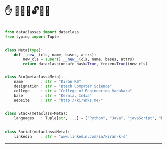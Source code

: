 # :raised_hand: :open_hands::new_moon_with_face::full_moon_with_face::unlock::key::closed_lock_with_key:
```python

from dataclasses import dataclass
from typing import Tuple


class Meta(type):
    def __new__(cls, name, bases, attrs):
        new_cls = super().__new__(cls, name, bases, attrs)
        return dataclass(unsafe_hash=True, frozen=True)(new_cls)


class Bio(metaclass=Meta):
    name        : str = "Kiran KS"
    designation : str = "Btech Computer Science"
    college     : str = "College of Engineering Vadakara"
    base        : str = "Kerala, India"
    Website     : str = "http://kiranks.me/"


class Stack(metaclass=Meta):
    languages   : Tuple[str, ...] = ("Python", "Java", "javaScript", "Kotlin")
    

class Social(metaclass=Meta):
    linkedin    : str = "www.linkedin.com/in/kiran-k-s"
```

-----
